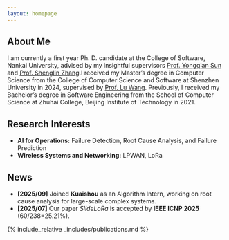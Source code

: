 ```yaml
---
layout: homepage
---
```


## About Me

I am currently a first year Ph. D. candidate at the College of Software, Nankai University, advised by my insightful supervisors [Prof. Yongqian Sun](https://nkcs.iops.ai/yongqiansun/) and [Prof. Shenglin Zhang](https://nkcs.iops.ai/shenglinzhang/).I received my Master’s degree in Computer Science from the College of Computer Science and Software at Shenzhen University in 2024, supervised by [Prof. Lu Wang](https://luwang-szu.github.io/). Previously, I received my Bachelor’s degree in Software Engineering from the School of Computer Science at Zhuhai College, Beijing Institute of Technology in 2021.

## Research Interests

- **AI for Operations:** Failure Detection, Root Cause Analysis, and Failure Prediction  
- **Wireless Systems and Networking:** LPWAN, LoRa

## News

- **[2025/09]** Joined **Kuaishou** as an Algorithm Intern, working on root cause analysis for large-scale complex systems.
- **[2025/07]** Our paper *SlideLoRa* is accepted by **IEEE ICNP 2025** (60/238=25.21%).

{% include_relative _includes/publications.md %}

<!-- Conference Reviewers
{% include_relative _includes/services.md %} -->
